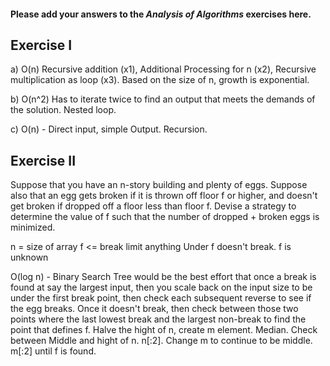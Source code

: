 #### Please add your answers to the ***Analysis of  Algorithms*** exercises here.

## Exercise I

a)
O(n)
Recursive addition (x1), Additional Processing for n (x2), Recursive multiplication as loop (x3).
Based on the size of n, growth is exponential.


b)
O(n^2) 
Has to iterate twice to find an output that meets the demands of the solution.
Nested loop.

c)
O(n) - Direct input, simple Output.
Recursion.

## Exercise II

Suppose that you have an n-story building and plenty of eggs. Suppose also that an egg gets broken if it is thrown off floor f or higher, and doesn't get broken if dropped off a floor less than floor f. Devise a strategy to determine the value of f such that the number of dropped + broken eggs is minimized.

n = size of array
f <= break limit
anything Under f doesn't break.
f is unknown

O(log n) - Binary Search Tree would be the best effort that once a break is found at say the largest input, then you scale back on the input size to be under the first break point, then check each subsequent reverse to see if the egg breaks. Once it doesn't break, then check between those two points where the last lowest break and the largest non-break to find the point that defines f.
Halve the hight of n, create m element. Median. Check between Middle and hight of n. n[:2]. Change m to continue to be middle. m[:2] until f is found.